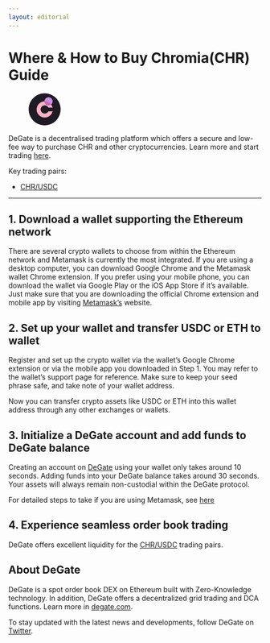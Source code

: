 ```yaml
---
layout: editorial
---
```


# Where & How to Buy Chromia(CHR) Guide

<figure><img src="../.gitbook/assets/chr_0x8a2279d4a90b6fe1c4b30fa660cc9f926797baa2.png" alt="CHR" width="64" style="border-radius: 50%;"><figcaption></figcaption></figure>

DeGate is a decentralised trading platform which offers a secure and low-fee way to purchase CHR and other cryptocurrencies. Learn more and start trading [here](https://app.degate.com/trade/USDC/0x8a2279d4a90b6fe1c4b30fa660cc9f926797baa2?utm_source=howtobuy).&#x20;

Key trading pairs:

* [CHR/USDC](https://app.degate.com/trade/USDC/0x8a2279d4a90b6fe1c4b30fa660cc9f926797baa2?utm_source=howtobuy)

***

## 1. Download a wallet supporting the Ethereum network

There are several crypto wallets to choose from within the Ethereum network and Metamask is currently the most integrated. If you are using a desktop computer, you can download Google Chrome and the Metamask wallet Chrome extension. If you prefer using your mobile phone, you can download the wallet via Google Play or the iOS App Store if it’s available. Just make sure that you are downloading the official Chrome extension and mobile app by visiting [Metamask’s](https://metamask.io/) website.

## 2. Set up your wallet and transfer USDC or ETH to wallet

Register and set up the crypto wallet via the wallet’s Google Chrome extension or via the mobile app you downloaded in Step 1. You may refer to the wallet’s support page for reference. Make sure to keep your seed phrase safe, and take note of your wallet address.&#x20;

Now you can transfer crypto assets like USDC or ETH into this wallet address through any other exchanges or wallets.

## 3. Initialize a DeGate account and add funds to DeGate balance

Creating an account on [DeGate](https://app.degate.com/?utm_source=CHR_howtobuy) using your wallet only takes around 10 seconds. Adding funds into your DeGate balance takes around 30 seconds. Your assets will always remain non-custodial within the DeGate protocol.

For detailed steps to take if you are using Metamask, see [here](https://docs.degate.com/v/product_en/main-features/wallet-connectivity/metamask)

## 4. Experience seamless order book trading

DeGate offers excellent liquidity for the [CHR/USDC](https://app.degate.com/trade/USDC/0x8a2279d4a90b6fe1c4b30fa660cc9f926797baa2?utm_source=howtobuy) trading pairs.&#x20;

## About DeGate

DeGate is a spot order book DEX on Ethereum built with Zero-Knowledge technology. In addition, DeGate offers a decentralized grid trading and DCA functions. Learn more in [degate.com](https://degate.com/?utm_source=CHR_howtobuy).

To stay updated with the latest news and developments, follow DeGate on [Twitter](https://twitter.com/degatedex).
